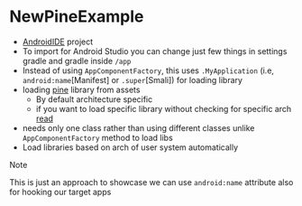 # NewPineExample

- [AndroidIDE](https://m.androidide.com/) project
- To import for Android Studio you can change just few things in settings gradle and gradle inside `/app`
- Instead of using `AppComponentFactory`, this uses `.MyApplication` (i.e, `android:name`[Manifest] or `.super`[Smali]) for loading library
- loading [pine](https://github.com/canyie/pine) library from assets
    - By default architecture specific
    - if you want to load specific library without checking for specific arch [read](/app/src/main/java/com/newpine/example/README.md)
- needs only one class rather than using different classes unlike `AppComponentFactory` method to load libs
- Load libraries based on arch of user system automatically

> [!NOTE]
> This is just an approach to showcase we can use `android:name` attribute also for hooking our target apps
